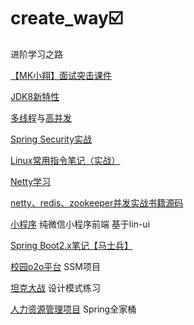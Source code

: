 # create_way:ballot_box_with_check:
 进阶学习之路

[【MK小翔】面试突击课件](JavaSurpriseInterview)

[JDK8新特性](JDK8)

[多线程](Concurrency)与[高并发](HighConcurrency)

[Spring Security实战](securityDemo)

[Linux常用指令笔记（实战）](Linux)

[Netty学习](NettyStudy)

[netty、redis、zookeeper并发实战书籍源码](netty、redis、zookeeper)

[小程序](NewYearDemo) 纯微信小程序前端 基于lin-ui

[Spring Boot2.x笔记【马士兵】](SpringBootNote)

[校园o2o平台](SSM_Eshop)  SSM项目

[坦克大战](tank)  设计模式练习

[人力资源管理项目](SaaS-iHRM)  Spring全家桶



